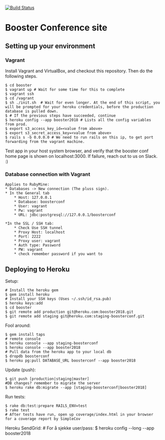 [![Build Status](https://travis-ci.org/boosterconf/booster.png)](https://travis-ci.org/boosterconf/booster)

# Booster Conference site

## Setting up your environment

### Vagrant
Install Vagrant and VirtualBox, and checkout this repository. Then do the following steps. 

    $ cd booster
    $ vagrant up # Wait for some time for this to complete
    $ vagrant ssh
    $ cd /vagrant
    $ sh ./init.sh  # Wait for even longer. At the end of this script, you will be prompted for your heroku credentials, before the production database is pulled down.
    $ # If the previous steps have succeeded, continue
    $ heroku config --app booster2018 # Lists all the config variables from prod.
    $ export s3_access_key_id=<value from above>
    $ export s3_secret_access_key=<value from above>
    $ rails s -b 0.0.0.0 # We need to run rails on this ip, to get port forwarding from the vagrant machine. 

Test app in your host system browser, and verify that the booster conf home page is shown on localhost:3000. 
If failure, reach out to us on Slack. :)

### Database connection with Vagrant
    Applies to RubyMine:
    * Databases -> New connection (The pluss sign).
    * In the General tab
        * Host: 127.0.0.1
        * Database: boosterconf
        * User: vagrant
        * Pw: vagrant
        * URL: jdbc:postgresql://127.0.0.1/boosterconf
        
    *In the SSL / SSH tab:
        * Check Use SSH tunnel
        * Proxy Host: localhost
        * Port: 2222
        * Proxy user: vagrant
        * Auth type: Password
        * PW: vagrant
        * check remember password if you want to

## Deploying to Heroku

Setup:

    # Install the heroku gem
    $ gem install heroku
    # Install your SSH keys (Uses ~/.ssh/id_rsa.pub)
    $ heroku keys:add
    $ cd booster
    $ git remote add production git@heroku.com:booster2018.git
    $ git remote add staging git@heroku.com:staging-boosterconf.git

Fool around:

    $ gem install taps
    # remote console
    $ heroku console --app staging-boosterconf
    $ heroku console --app booster2018
    # Pull data from the heroku app to your local db
    $ dropdb boosterconf
    $ heroku pg:pull DATABASE_URL boosterconf --app booster2018

Update (push):

    $ git push [production|staging|master]
    #DB changes? remember to migrate the server
    $ heroku rake db:migrate --app [staging-boosterconf|booster2018]

Run tests:

    $ rake db:test:prepare RAILS_ENV=test
    $ rake test
    # After tests have run, open up coverage/index.html in your browser for a coverage report by SimpleCov

Heroku SendGrid:
    # For å sjekke user/pass:
    $ heroku config --long --app booster2018
